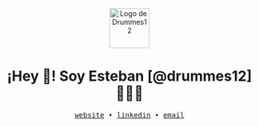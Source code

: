 <div align='center'>
  <img src="https://hey-i-am-drummes12.vercel.app/logo.svg" alt="Logo de Drummes12" height="80px"/>
  <h1>¡Hey 👋! Soy Esteban [@drummes12] 👨🏻‍💻</h1>
  <samp>
    <a href='https://hey-i-am-drummes12.vercel.app/'>website</a> •
    <a href='https://www.linkedin.com/in/drummes12/'>linkedin</a> •
    <a href='mailto:drummes.12@gmail.com'>email</a>
  </samp>
</div>

